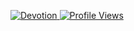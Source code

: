 <a href="https://www.instagram.com/sir.reborn" target="_blank">


![Devotion](https://cdn.discordapp.com/attachments/809162038328033300/833724486968279090/devotion.gif)
![Profile Views](https://komarev.com/ghpvc/?Reborn-JS&label=PROFILE+VIEWS)
